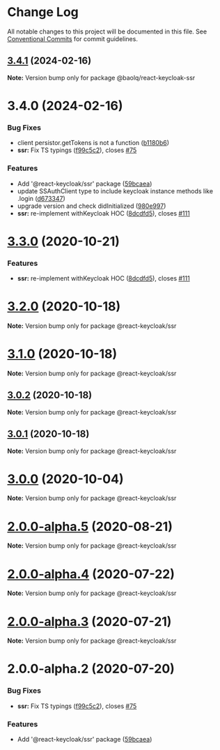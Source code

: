 # Change Log

All notable changes to this project will be documented in this file.
See [Conventional Commits](https://conventionalcommits.org) for commit guidelines.

## [3.4.1](https://github.com/react-keycloak/react-keycloak/compare/@baolq/react-keycloak-ssr@3.4.0...@baolq/react-keycloak-ssr@3.4.1) (2024-02-16)

**Note:** Version bump only for package @baolq/react-keycloak-ssr





# 3.4.0 (2024-02-16)


### Bug Fixes

* client persistor.getTokens is not a function  ([b1180b6](https://github.com/react-keycloak/react-keycloak/commit/b1180b6712b1021a973befac1a216d069ea2ec4c))
* **ssr:** Fix TS typings ([f99c5c2](https://github.com/react-keycloak/react-keycloak/commit/f99c5c284bb53721ff834cb1018073479e5447f7)), closes [#75](https://github.com/react-keycloak/react-keycloak/issues/75)


### Features

* Add '@react-keycloak/ssr' package ([59bcaea](https://github.com/react-keycloak/react-keycloak/commit/59bcaea0adba45043236cfd160dc81bf9376f6e2))
* update SSAuthClient type to include keycloak instance methods like .login ([d673347](https://github.com/react-keycloak/react-keycloak/commit/d673347b57e6607d040c0cf693de31e87ccba09c))
* upgrade version and check didInitialized ([980e997](https://github.com/react-keycloak/react-keycloak/commit/980e997439863d06a8245025318e0c445e842151))
* **ssr:** re-implement withKeycloak HOC ([8dcdfd5](https://github.com/react-keycloak/react-keycloak/commit/8dcdfd50235a7f34871066b1efa088229aeacd24)), closes [#111](https://github.com/react-keycloak/react-keycloak/issues/111)





# [3.3.0](https://github.com/react-keycloak/react-keycloak/compare/@react-keycloak/ssr@3.2.0...@react-keycloak/ssr@3.3.0) (2020-10-21)


### Features

* **ssr:** re-implement withKeycloak HOC ([8dcdfd5](https://github.com/react-keycloak/react-keycloak/commit/8dcdfd50235a7f34871066b1efa088229aeacd24)), closes [#111](https://github.com/react-keycloak/react-keycloak/issues/111)





# [3.2.0](https://github.com/react-keycloak/react-keycloak/compare/@react-keycloak/ssr@3.1.0...@react-keycloak/ssr@3.2.0) (2020-10-18)

**Note:** Version bump only for package @react-keycloak/ssr





# [3.1.0](https://github.com/react-keycloak/react-keycloak/compare/@react-keycloak/ssr@3.0.2...@react-keycloak/ssr@3.1.0) (2020-10-18)

**Note:** Version bump only for package @react-keycloak/ssr





## [3.0.2](https://github.com/react-keycloak/react-keycloak/compare/@react-keycloak/ssr@3.0.1...@react-keycloak/ssr@3.0.2) (2020-10-18)

**Note:** Version bump only for package @react-keycloak/ssr





## [3.0.1](https://github.com/react-keycloak/react-keycloak/compare/@react-keycloak/ssr@3.0.0...@react-keycloak/ssr@3.0.1) (2020-10-18)

**Note:** Version bump only for package @react-keycloak/ssr





# [3.0.0](https://github.com/react-keycloak/react-keycloak/compare/@react-keycloak/ssr@2.0.0-alpha.5...@react-keycloak/ssr@3.0.0) (2020-10-04)

**Note:** Version bump only for package @react-keycloak/ssr





# [2.0.0-alpha.5](https://github.com/react-keycloak/react-keycloak/compare/@react-keycloak/ssr@2.0.0-alpha.4...@react-keycloak/ssr@2.0.0-alpha.5) (2020-08-21)

**Note:** Version bump only for package @react-keycloak/ssr





# [2.0.0-alpha.4](https://github.com/react-keycloak/react-keycloak/compare/@react-keycloak/ssr@2.0.0-alpha.3...@react-keycloak/ssr@2.0.0-alpha.4) (2020-07-22)

**Note:** Version bump only for package @react-keycloak/ssr





# [2.0.0-alpha.3](https://github.com/react-keycloak/react-keycloak/compare/@react-keycloak/ssr@2.0.0-alpha.2...@react-keycloak/ssr@2.0.0-alpha.3) (2020-07-21)

**Note:** Version bump only for package @react-keycloak/ssr





# 2.0.0-alpha.2 (2020-07-20)


### Bug Fixes

* **ssr:** Fix TS typings ([f99c5c2](https://github.com/react-keycloak/react-keycloak/commit/f99c5c284bb53721ff834cb1018073479e5447f7)), closes [#75](https://github.com/react-keycloak/react-keycloak/issues/75)


### Features

* Add '@react-keycloak/ssr' package ([59bcaea](https://github.com/react-keycloak/react-keycloak/commit/59bcaea0adba45043236cfd160dc81bf9376f6e2))
